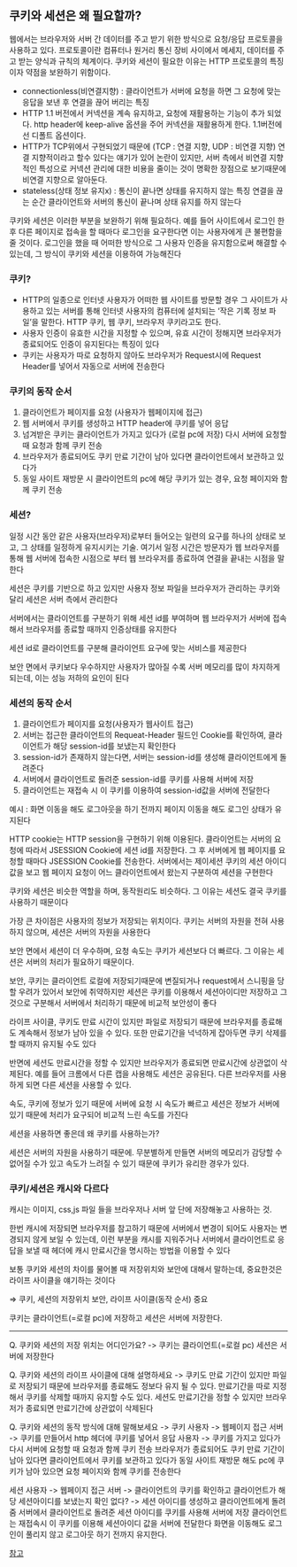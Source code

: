 ## 쿠키와 세션은 왜 필요할까?

웹에서는 브라우저와 서버 간 데이터를 주고 받기 위한 방식으로 요청/응답 프로토콜을 사용하고 있다. 프로토콜이란 컴퓨터나 원거리 통신 장비 사이에서 메세지, 데이터를 주고 받는 양식과 규칙의 체계이다. 쿠키와 세션이 필요한 이유는 HTTP 프로토콜의 특징이자 약점을 보완하기 위함이다.

- connectionless(비연결지향)
: 클라이언트가 서버에 요청을 하면 그 요청에 맞는 응답을 보낸 후 연결을 끊어 버리는 특징
- HTTP 1.1 버전에서 커넥션을 계속 유지하고, 요청에 재활용하는 기능이 추가 되었다. http header에 keep-alive 옵션을 주어 커넥션을 재활용하게 한다. 1.1버전에선 디폴트 옵션이다.
- HTTP가 TCP위에서 구현되었기 때문에 (TCP : 연결 지향, UDP : 비연결 지향) 연결 지향적이라고 할수 있다는 얘기가 있어 논란이 있지만, 서버 측에서 비연결 지향적인 특성으로 커넥션 관리에 대한 비용을 줄이는 것이 명확한 장점으로 보기때문에 비연결 지향으로 알아둔다.
- stateless(상태 정보 유지x)
: 통신이 끝나면 상태를 유지하지 않는 특징
연결을 끊는 순간 클라이언트와 서버의 통신이 끝나며 상태 유지를 하지 않는다

쿠키와 세션은 이러한 부분을 보완하기 위해 필요하다. 예를 들어 사이트에서 로그인 한 후 다른 페이지로 접속을 할 때마다 로그인을 요구한다면 이는 사용자에게 큰 불편함을 줄 것이다. 로그인을 했을 때 어떠한 방식으로 그 사용자 인증을 유지함으로써 해결할 수 있는데, 그 방식이 쿠키와 세션을 이용하여 가능해진다


### 쿠키?

- HTTP의 일종으로 인터넷 사용자가 어떠한 웹 사이트를 방문할 경우 그 사이트가 사용하고 있는 서버를 통해 인터넷 사용자의 컴퓨터에 설치되는 ‘작은 기록 정보 파일’을 말한다. HTTP 쿠키, 웹 쿠키, 브라우저 쿠키라고도 한다.
- 사용자 인증이 유효한 시간을 지정할 수 있으며, 유효 시간이 정해지면 브라우저가 종료되어도 인증이 유지된다는 특징이 있다
- 쿠키는 사용자가 따로 요청하지 않아도 브라우저가 Request시에 Request Header를 넣어서 자동으로 서버에 전송한다

### 쿠키의 동작 순서

1. 클라이언트가 페이지를 요청 (사용자가 웹페이지에 접근)
2. 웹 서버에서 쿠키를 생성하고 HTTP header에 쿠키를 넣어 응답
3. 넘겨받은 쿠키는 클라이언트가 가지고 있다가 (로컬 pc에 저장) 다시 서버에 요청할 때 요청과 함께 쿠키 전송
4. 브라우저가 종료되어도 쿠키 만료 기간이 남아 있다면 클라이언트에서 보관하고 있다가
5. 동일 사이트 재방문 시 클라이언트의 pc에 해당 쿠키가 있는 경우, 요청 페이지와 함께 쿠키 전송

### 세션?

일정 시간 동안 같은 사용자(브라우저)로부터 들어오는 일련의 요구를 하나의 상태로 보고, 그 상태를 일정하게 유지시키는 기술. 여기서 일정 시간은 방문자가 웹 브라우저를 통해 웹 서버에 접속한 시점으로 부터 웹 브라우저를 종료하여 연결을 끝내는 시점을 말한다

세션은 쿠키를 기반으로 하고 있지만 사용자 정보 파일을 브라우저가 관리하는 쿠키와 달리 세션은 서버 측에서 관리한다

서버에서는 클라이언트를 구분하기 위해 세션 id를 부여하며 웹 브라우저가 서버에 접속해서 브라우저를 종료할 때까지 인증상태를 유지한다

세션 id로 클라이언트를 구분해 클라이언트 요구에 맞는 서비스를 제공한다

보안 면에서 쿠키보다 우수하지만 사용자가 많아질 수록 서버 메모리를 많이 차지하게 되는데, 이는 성능 저하의 요인이 된다

### 세션의 동작 순서

1. 클라이언트가 페이지를 요청(사용자가 웹사이트 접근)
2. 서버는 접근한 클라이언트의 Requeat-Header 필드인 Cookie를 확인하여, 클라이언트가 해당 session-id를 보냈는지 확인한다
3. session-id가 존재하지 않는다면, 서버는 session-id를 생성해 클라이언트에게 돌려준다
4. 서버에서 클라이언트로 돌려준 session-id를 쿠키를 사용해 서버에 저장
5. 클라이언트는 재접속 시 이 쿠키를 이용하여 session-id값을 서버에 전달한다

예시 : 화면 이동을 해도 로그아웃을 하기 전까지 페이지 이동을 해도 로그인 상태가 유지된다

HTTP cookie는 HTTP session을 구현하기 위해 이용된다. 클라이언트는 서버의 요청에 따라서 JSESSION Cookie에 세션 id를 저장한다. 그 후 서버에게 웹 페이지를 요청할 때마다 JSESSION Cookie를 전송한다. 서버에서는 제이세션 쿠키의 세션 아이디 값을 보고 웹 페이지 요청이 어느 클라이언트에서 왔는지 구분하여 세션을 구현한다

쿠키와 세션은 비슷한 역할을 하며, 동작원리도 비슷하다. 그 이유는 세션도 결국 쿠키를 사용하기 때문이다

가장 큰 차이점은 사용자의 정보가 저장되는 위치이다. 쿠키는 서버의 자원을 전혀 사용하지 않으며, 세션은 서버의 자원을 사용한다

보안 면에서 세션이 더 우수하며, 요청 속도는 쿠키가 세션보다 더 빠르다. 그 이유는 세션은 서버의 처리가 필요하기 때문이다.

보안, 쿠키는 클라이언트 로컬에 저장되기때문에 변질되거나 request에서 스니핑을 당할 우려가 있어서 보안에 취약하지만 세션은 쿠키를 이용해서 세션아이디만 저장하고 그것으로 구분해서 서버에서 처리하기 때문에 비교적 보안성이 좋다

라이프 사이클, 쿠키도 만료 시간이 있지만 파일로 저장되기 때문에 브라우저를 종료해도 계속해서 정보가 남아 있을 수 있다. 또한 만료기간을 넉넉하게 잡아두면 쿠키 삭제를 할 때까지 유지될 수도 있다

반면에 세션도 만료시간을 정할 수 있지만 브라우저가 종료되면 만료시간에 상관없이 삭제된다. 예를 들어 크롬에서 다른 캡을 사용해도 세션은 공유된다. 다른 브라우저를 사용하게 되면 다른 세션을 사용할 수 있다.

속도, 쿠키에 정보가 있기 때문에 서버에 요청 시 속도가 빠르고 세션은 정보가 서버에 있기 때문에 처리가 요구되어 비교적 느린 속도를 가진다

세션을 사용하면 좋은데 왜 쿠키를 사용하는가?

세션은 서버의 자원을 사용하기 때문에. 무분별하게 만들면 서버의 메모리가 감당할 수 없어질 수가 있고 속도가 느려질 수 있기 때문에 쿠키가 유리한 경우가 있다.

### 쿠키/세션은 캐시와 다르다

캐시는 이미지, css,js 파일 들을 브라우저나 서버 앞 단에 저장해놓고 사용하는 것.

한번 캐시에 저장되면 브라우저를 참고하기 때문에 서버에서 변경이 되어도 사용자는 변경되지 않게 보일 수 있는데, 이런 부분을 캐시를 지워주거나 서버에서 클라이언트로 응답을 보낼 때 헤더에 캐시 만료시간을 명시하는 방법을 이용할 수 있다

보통 쿠키와 세션의 차이를 물어볼 때 저장위치와 보안에 대해서 말하는데, 중요한것은 라이프 사이클을 얘기하는 것이다

⇒ 쿠키, 세션의 저장위치 보안, 라이프 사이클(동작 순서) 중요

쿠키는 클라이언트(=로컬 pc)에 저장하고 세션은 서버에 저장한다.

--------

Q. 쿠키와 세션의 저장 위치는 어디인가요?
-> 쿠키는 클라이언트(=로컬 pc)
세션은 서버에 저장한다

Q. 쿠키와 세션의 라이프 사이클에 대해 설명하세요
-> 쿠키도 만료 기간이 있지만 파일로 저장되기 때문에 브라우저를 종료해도 정보다 유지 될 수 있다. 만료기간을 따로 지정해서 쿠키를 삭제할 때까지 유지할 수도 있다.
세션도 만료기간을 정할 수 있지만 브라우저가 종료되면 만료기간에 상관없이 삭제된다


Q. 쿠키와 세션의 동작 방식에 대해 말해보세요
-> 
쿠키
사용자 -> 웹페이지 접근
서버 -> 쿠키를 만들어서 http 헤더에 쿠키를 넣어서 응답
사용자 -> 쿠키를 가지고 있다가 다시 서버에 요청할 때 요청과 함께 쿠키 전송
브라우저가 종료되어도 쿠키 만료 기간이 남아 있다면 클라이언트에서 쿠키를 보관하고 있다가 동일 사이트 재방문 해도 pc에 쿠키가 남아 있으면 요청 페이지와 함께 쿠키를 전송한다

세션
사용자 -> 웹페이지 접근
서버 -> 클라이언트의 쿠키를 확인하고 클라이언트가 해당 세션아이디를 보냈는지 확인
없다? -> 세션 아이디를 생성하고 클라이언트에게 돌려줌
서버에서 클라이언트로 돌려준 세션 아이디를 쿠키를 사용해 서버에 저장
클라이언트는 재접속시 이 쿠키를 이용해 세션아이디 값을 서버에 전달한다
화면을 이동해도 로그인이 풀리지 않고 로그아웃 하기 전까지 유지한다.


[참고](https://dev-coco.tistory.com/61)